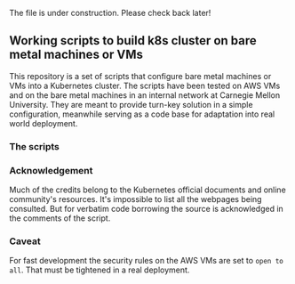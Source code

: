 The file is under construction.  Please check back later!

## Working scripts to build k8s cluster on bare metal machines or VMs

This repository is a set of scripts that configure bare metal machines or VMs into a Kubernetes cluster.  The scripts have been tested on AWS VMs and on the bare metal machines in an internal network at Carnegie Mellon University.  They are meant to provide turn-key solution in a simple configuration, meanwhile serving as a code base for adaptation into real world deployment.

### The scripts

### Acknowledgement

Much of the credits belong to the Kubernetes official documents and online community's resources.  It's impossible to list all the webpages being consulted.  But for verbatim code borrowing the source is acknowledged in the comments of the script.

### Caveat

For fast development the security rules on the AWS VMs are set to `open to all`.  That must be tightened in a real deployment.
